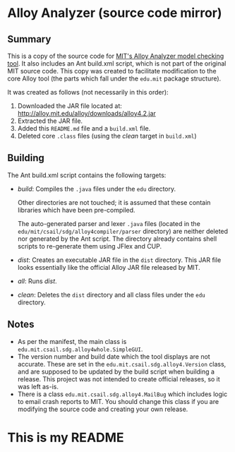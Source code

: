 Alloy Analyzer (source code mirror)
===================================

Summary
-------
This is a copy of the source code for [MIT's Alloy Analyzer model checking tool](http://alloy.mit.edu/alloy/).
It also includes an Ant build.xml script, which is not part of the original MIT source code.
This copy was created to facilitate modification to the core Alloy tool (the parts which fall
under the `edu.mit` package structure).

It was created as follows (not necessarily in this order):

1. Downloaded the JAR file located at: http://alloy.mit.edu/alloy/downloads/alloy4.2.jar
2. Extracted the JAR file.
3. Added this `README.md` file and a `build.xml` file.
3. Deleted core `.class` files (using the _clean_ target in `build.xml`)

Building
--------
The Ant build.xml script contains the following targets:

-   _build_: Compiles the `.java` files under the `edu` directory.

    Other directories are not touched; it is assumed that these contain libraries
    which have been pre-compiled.

    The auto-generated parser and lexer `.java` files (located in the `edu/mit/csail/sdg/alloy4compiler/parser` directory)
    are neither deleted nor generated by the Ant script.  The directory already contains shell scripts
    to re-generate them using JFlex and CUP.
-   _dist_: Creates an executable JAR file in the `dist` directory.  This JAR file looks essentially like the official
    Alloy JAR file released by MIT.
-   _all_: Runs _dist_.
-   _clean_: Deletes the `dist` directory and all class files under the `edu` directory.

Notes
-----

-   As per the manifest, the main class is `edu.mit.csail.sdg.alloy4whole.SimpleGUI`.
-   The version number and build date which the tool displays are not accurate.
    These are set in the `edu.mit.csail.sdg.alloy4.Version` class, and are supposed to be
    updated by the build script when building a release.
    This project was not intended to create official releases, so it was left as-is.
-   There is a class `edu.mit.csail.sdg.alloy4.MailBug` which includes logic to email
    crash reports to MIT.  You should change this class if you are modifying the source code
    and creating your own release.
# This is my README
